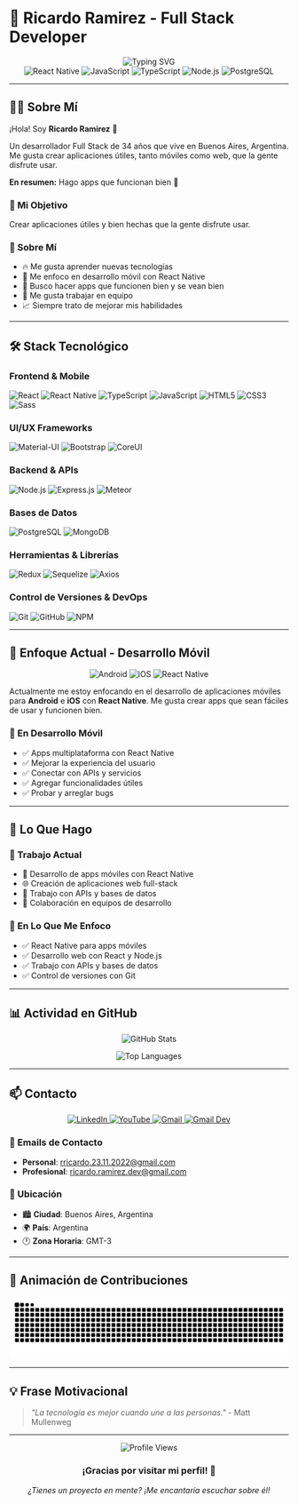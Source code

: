 # 🚀 Ricardo Ramirez - Full Stack Developer

<div align="center">
  <img src="https://readme-typing-svg.herokuapp.com?font=Fira+Code&weight=500&size=28&pause=1000&color=00D4FF&center=true&vCenter=true&width=435&lines=Hola%2C+soy+Ricardo!;Full+Stack+Developer;React+Native+Developer;Mobile+%26+Web+Apps" alt="Typing SVG" />
</div>

<div align="center">
  <img src="https://img.shields.io/badge/React_Native-20232A?style=for-the-badge&logo=react&logoColor=61DAFB" alt="React Native" />
  <img src="https://img.shields.io/badge/JavaScript-323330?style=for-the-badge&logo=javascript&logoColor=F7DF1E" alt="JavaScript" />
  <img src="https://img.shields.io/badge/TypeScript-007ACC?style=for-the-badge&logo=typescript&logoColor=white" alt="TypeScript" />
  <img src="https://img.shields.io/badge/Node.js-43853D?style=for-the-badge&logo=node.js&logoColor=white" alt="Node.js" />
  <img src="https://img.shields.io/badge/PostgreSQL-316192?style=for-the-badge&logo=postgresql&logoColor=white" alt="PostgreSQL" />
</div>

---

## 👨‍💻 Sobre Mí

¡Hola! Soy **Ricardo Ramirez** 👋

Un desarrollador Full Stack de 34 años que vive en Buenos Aires, Argentina. Me gusta crear aplicaciones útiles, tanto móviles como web, que la gente disfrute usar.

**En resumen:** Hago apps que funcionan bien 🚀

### 🎯 Mi Objetivo

Crear aplicaciones útiles y bien hechas que la gente disfrute usar.

### 🌟 Sobre Mí

- 🔥 Me gusta aprender nuevas tecnologías
- 📱 Me enfoco en desarrollo móvil con React Native
- 🚀 Busco hacer apps que funcionen bien y se vean bien
- 🤝 Me gusta trabajar en equipo
- 📈 Siempre trato de mejorar mis habilidades

---

## 🛠️ Stack Tecnológico

### **Frontend & Mobile**

![React](https://img.shields.io/badge/React-20232A?style=for-the-badge&logo=react&logoColor=61DAFB)
![React Native](https://img.shields.io/badge/React_Native-20232A?style=for-the-badge&logo=react&logoColor=61DAFB)
![TypeScript](https://img.shields.io/badge/TypeScript-007ACC?style=for-the-badge&logo=typescript&logoColor=white)
![JavaScript](https://img.shields.io/badge/JavaScript-323330?style=for-the-badge&logo=javascript&logoColor=F7DF1E)
![HTML5](https://img.shields.io/badge/HTML5-E34F26?style=for-the-badge&logo=html5&logoColor=white)
![CSS3](https://img.shields.io/badge/CSS3-1572B6?style=for-the-badge&logo=css3&logoColor=white)
![Sass](https://img.shields.io/badge/Sass-CC6699?style=for-the-badge&logo=sass&logoColor=white)

### **UI/UX Frameworks**

![Material-UI](https://img.shields.io/badge/Material--UI-0081CB?style=for-the-badge&logo=material-ui&logoColor=white)
![Bootstrap](https://img.shields.io/badge/Bootstrap-563D7C?style=for-the-badge&logo=bootstrap&logoColor=white)
![CoreUI](https://img.shields.io/badge/CoreUI-2F74CA?style=for-the-badge&logo=coreui&logoColor=white)

### **Backend & APIs**

![Node.js](https://img.shields.io/badge/Node.js-43853D?style=for-the-badge&logo=node.js&logoColor=white)
![Express.js](https://img.shields.io/badge/Express.js-404D59?style=for-the-badge)
![Meteor](https://img.shields.io/badge/Meteor-FF6B6B?style=for-the-badge&logo=meteor&logoColor=white)

### **Bases de Datos**

![PostgreSQL](https://img.shields.io/badge/PostgreSQL-316192?style=for-the-badge&logo=postgresql&logoColor=white)
![MongoDB](https://img.shields.io/badge/MongoDB-4EA94B?style=for-the-badge&logo=mongodb&logoColor=white)

### **Herramientas & Librerías**

![Redux](https://img.shields.io/badge/Redux-593D88?style=for-the-badge&logo=redux&logoColor=white)
![Sequelize](https://img.shields.io/badge/Sequelize-52B0E7?style=for-the-badge&logo=sequelize&logoColor=white)
![Axios](https://img.shields.io/badge/Axios-5A29E4?style=for-the-badge&logo=axios&logoColor=white)

### **Control de Versiones & DevOps**

![Git](https://img.shields.io/badge/Git-F05032?style=for-the-badge&logo=git&logoColor=white)
![GitHub](https://img.shields.io/badge/GitHub-100000?style=for-the-badge&logo=github&logoColor=white)
![NPM](https://img.shields.io/badge/npm-CB3837?style=for-the-badge&logo=npm&logoColor=white)

---

## 📱 Enfoque Actual - Desarrollo Móvil

<div align="center">
  <img src="https://img.shields.io/badge/Android-3DDC84?style=for-the-badge&logo=android&logoColor=white" alt="Android" />
  <img src="https://img.shields.io/badge/iOS-000000?style=for-the-badge&logo=ios&logoColor=white" alt="iOS" />
  <img src="https://img.shields.io/badge/React_Native-20232A?style=for-the-badge&logo=react&logoColor=61DAFB" alt="React Native" />
</div>

Actualmente me estoy enfocando en el desarrollo de aplicaciones móviles para **Android** e **iOS** con **React Native**. Me gusta crear apps que sean fáciles de usar y funcionen bien.

### 🎯 En Desarrollo Móvil

- ✅ Apps multiplataforma con React Native
- ✅ Mejorar la experiencia del usuario
- ✅ Conectar con APIs y servicios
- ✅ Agregar funcionalidades útiles
- ✅ Probar y arreglar bugs

---

## 💼 Lo Que Hago

### 🏢 Trabajo Actual

- 📱 Desarrollo de apps móviles con React Native
- 🌐 Creación de aplicaciones web full-stack
- 🔧 Trabajo con APIs y bases de datos
- 🤝 Colaboración en equipos de desarrollo

### 🎯 En Lo Que Me Enfoco

- ✅ React Native para apps móviles
- ✅ Desarrollo web con React y Node.js
- ✅ Trabajo con APIs y bases de datos
- ✅ Control de versiones con Git

---

## 📊 Actividad en GitHub

<div align="center">
  
  ![GitHub Stats](https://github-readme-stats.vercel.app/api?username=shricard&show_icons=true&theme=radical&hide_border=true&bg_color=0D1117&title_color=00D4FF&icon_color=00D4FF&text_color=FFFFFF&hide=contributions,issues&card_width=400)
  
  ![Top Languages](https://github-readme-stats.vercel.app/api/top-langs/?username=shricard&layout=compact&theme=radical&hide_border=true&bg_color=0D1117&title_color=00D4FF&text_color=FFFFFF&card_width=400&langs_count=6)
  
</div>

---

## 📫 Contacto

<div align="center">
  <a href="https://www.linkedin.com/in/ram%C3%ADrezricardo/" target="_blank">
    <img src="https://img.shields.io/badge/LinkedIn-0077B5?style=for-the-badge&logo=linkedin&logoColor=white" alt="LinkedIn" />
  </a>
  <a href="https://www.youtube.com/channel/UCdV2tPWPrTtcHuwZ5dWtwJQ" target="_blank">
    <img src="https://img.shields.io/badge/YouTube-FF0000?style=for-the-badge&logo=youtube&logoColor=white" alt="YouTube" />
  </a>
  <a href="mailto:rricardo.23.11.2022@gmail.com">
    <img src="https://img.shields.io/badge/Gmail-D14836?style=for-the-badge&logo=gmail&logoColor=white" alt="Gmail" />
  </a>
  <a href="mailto:ricardo.ramirez.dev@gmail.com">
    <img src="https://img.shields.io/badge/Gmail-D14836?style=for-the-badge&logo=gmail&logoColor=white" alt="Gmail Dev" />
  </a>
</div>

### 📧 Emails de Contacto

- **Personal**: [rricardo.23.11.2022@gmail.com](mailto:rricardo.23.11.2022@gmail.com)
- **Profesional**: [ricardo.ramirez.dev@gmail.com](mailto:ricardo.ramirez.dev@gmail.com)

### 📍 Ubicación

- 🏙️ **Ciudad**: Buenos Aires, Argentina
- 🌍 **País**: Argentina
- 🕐 **Zona Horaria**: GMT-3

---

## 🎨 Animación de Contribuciones

<div align="center">
  <img src="https://raw.githubusercontent.com/shricard/shricard/output/github-contribution-grid-snake-dark.svg" alt="Snake animation" />
</div>

---

## 💡 Frase Motivacional

> _"La tecnología es mejor cuando une a las personas."_ - Matt Mullenweg

---

<div align="center">
  <img src="https://komarev.com/ghpvc/?username=shricard&style=flat-square&color=00D4FF" alt="Profile Views" />
  
  ### ¡Gracias por visitar mi perfil! 🚀
  
  *¿Tienes un proyecto en mente? ¡Me encantaría escuchar sobre él!*
</div>
